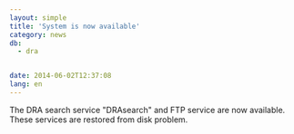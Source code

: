 ```yaml
---
layout: simple
title: 'System is now available'
category: news
db:
  - dra


date: 2014-06-02T12:37:08
lang: en
---
```


The DRA search service "DRAsearch" and FTP service are now available. These services are restored from disk problem.
